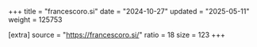 +++
title = "francescoro.si"
date = "2024-10-27"
updated = "2025-05-11"
weight = 125753

[extra]
source = "https://francescoro.si/"
ratio = 18
size = 123
+++
